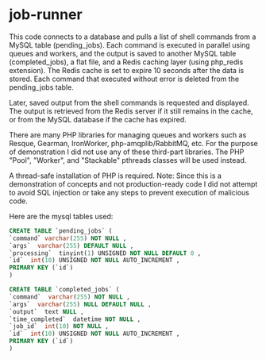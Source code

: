 # job-runner
This code connects to a database and pulls a list of shell commands from a MySQL table (pending_jobs).
Each command is executed in parallel using queues and workers, and the output is
saved to another MySQL table (completed_jobs), a flat file, and a Redis caching layer (using php_redis extension).
The Redis cache is set to expire 10 seconds after the data is stored.
Each command that executed without error is deleted from the pending_jobs table.

Later, saved output from the shell commands is requested and displayed. The output is retrieved from the Redis
server if it still remains in the cache, or from the MySQL database if the cache has expired.

There are many PHP libraries for managing queues and workers such as
Resque, Gearman, IronWorker, php-amqplib/RabbitMQ, etc.
For the purpose of demonstration I did not use any of these third-part libraries.
The PHP "Pool", "Worker", and "Stackable" pthreads classes will be used instead.

A thread-safe installation of PHP is required.
Note: Since this is a demonstration of concepts and not production-ready code I did not attempt
to avoid SQL injection or take any steps to prevent execution of malicious code.

Here are the mysql tables used:
```SQL
CREATE TABLE `pending_jobs` (
`command` varchar(255) NOT NULL ,
`args`  varchar(255) DEFAULT NULL ,
`processing`  tinyint(1) UNSIGNED NOT NULL DEFAULT 0 ,
`id`  int(10) UNSIGNED NOT NULL AUTO_INCREMENT ,
PRIMARY KEY (`id`)
)

CREATE TABLE `completed_jobs` (
`command`  varchar(255) NOT NULL ,
`args`  varchar(255) NULL DEFAULT NULL ,
`output`  text NULL ,
`time_completed`  datetime NOT NULL ,
`job_id`  int(10) NOT NULL ,
`id`  int(10) UNSIGNED NOT NULL AUTO_INCREMENT ,
PRIMARY KEY (`id`)
)
```